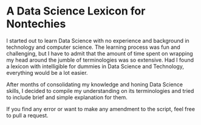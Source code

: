 # A Data Science Lexicon for Nontechies

I started out to learn Data Science with no experience and background in technology and computer science. The learning process was fun and challenging, but I have to admit that the amount of time spent on wrapping my head around the jumble of terminologies was so extensive. Had I found a lexicon with intelligible for dummies in Data Science and Technology, everything would be a lot easier. 

After months of consolidating my knowledge and honing Data Science skills, I decided to compile my understanding on its terminologies and tried to include brief and simple explanation for them. 

If you find any error or want to make any amendment to the script, feel free to pull a request.
